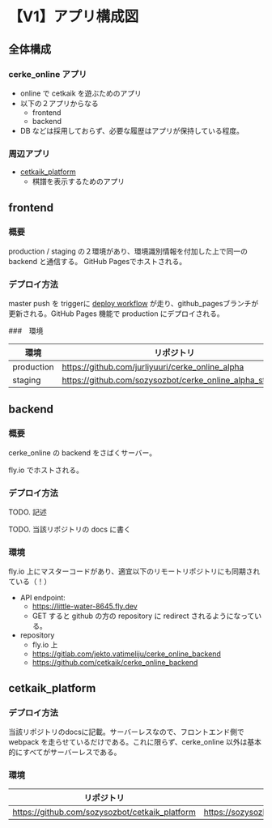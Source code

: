 # 【V1】アプリ構成図

## 全体構成

### cerke_online アプリ
  - online で cetkaik を遊ぶためのアプリ
  - 以下の２アプリからなる
    - frontend
    - backend 
  - DB などは採用しておらず、必要な履歴はアプリが保持している程度。

### 周辺アプリ

- [cetkaik_platform](https://sozysozbot.github.io/cetkaik_platform/show_history.html?history=%7B%E4%B8%80%E4%BD%8D%E8%89%B2%3A%E9%BB%92%7D%0A%7B%E5%A7%8B%E6%99%82%3A2022-09-08T07%3A19%3A07.162Z%7D%0A%7B%E7%B5%82%E6%99%82%3A2022-09-08T07%3A20%3A13.412Z%7D%0AMAU%E5%BC%93MAIMY%E6%A9%8B%E4%B8%80%09ME%E5%BC%93MIMU%E6%A9%8B%E4%BA%94%0AZO%E7%9A%87%5BZY%5DZAIZAU%09MU%E5%BC%93MYZY%E6%A9%8B%E4%B8%80%E6%AD%A4%E7%84%A1%0AZAI%E8%88%B9ZIZA%E6%A9%8B%E4%B8%89%E6%89%8B%E8%B5%A4%E7%8E%8B%0A%0A%E6%88%96%E7%82%BA%E7%8E%8B%0A%E5%86%8D%E8%A1%8C%0A%0ATE%E8%99%8EZA%E7%84%A1%E6%92%83%E8%A3%81%E6%89%8B%E9%BB%92%E8%88%B9%09MY%E5%BC%93MU%E7%84%A1%E6%92%83%E8%A3%81%E6%89%8B%E9%BB%92%E5%BC%93%0AZAU%E7%9A%87XAU%5BZAI%5DTY%09MU%E5%BC%93MI%E7%84%A1%E6%92%83%E8%A3%81%E6%89%8B%E8%B5%A4%E5%85%B5%0A%0A%E6%88%96%E7%82%BA%E9%A6%AC%E5%BC%93%E5%85%B5%E5%8A%A0%E7%8E%8B%0A%E5%86%8D%E8%A1%8C%0A%0AZI%E8%88%B9ZIA%E7%84%A1%E6%92%83%E8%A3%81%E6%89%8B%E9%BB%92%E7%8E%8B%0A%0A%E6%88%96%E7%82%BA%E7%8E%8B%E8%80%8C%E6%89%8B%E4%BA%8C%E5%8D%81%0A%E7%B5%82%E5%AD%A3%09%E6%98%A5%E7%B5%82%0A%0A%0A%E6%98%9F%E4%B8%80%E5%91%A8)
  - 棋譜を表示するためのアプリ

## frontend

### 概要

production / staging の２環境があり、環境識別情報を付加した上で同一の backend と通信する。
GitHub Pagesでホストされる。


### デプロイ方法

master push を triggerに [deploy workflow](https://github.com/jurliyuuri/cerke_online_alpha/blob/master/.github/workflows/deploy.yml) が走り、github_pagesブランチが更新される。GitHub Pages 機能で production にデプロイされる。

###　環境

| 環境 | リポジトリ | URL |
| --- | ---       | --- |
| production  | https://github.com/jurliyuuri/cerke_online_alpha | http://jurliyuuri.github.io/cerke_online_alpha/entrance.html　|
| staging | https://github.com/sozysozbot/cerke_online_alpha_staging | https://sozysozbot.github.io/cerke_online_alpha_staging/entrance.html　|

## backend

### 概要

cerke_online の backend をさばくサーバー。

fly.io でホストされる。

### デプロイ方法

TODO. 記述

TODO. 当該リポジトリの docs に書く

### 環境

fly.io 上にマスターコードがあり、適宜以下のリモートリポジトリにも同期されている（！）

- API endpoint:
    - https://little-water-8645.fly.dev
    - GET すると github の方の repository に redirect されるようになっている。
- repository
    - fly.io 上
    - https://gitlab.com/jekto.vatimeliju/cerke_online_backend
    - https://github.com/cetkaik/cerke_online_backend 

## cetkaik_platform

### デプロイ方法

当該リポジトリのdocsに記載。サーバーレスなので、フロントエンド側で webpack を走らせているだけである。これに限らず、cerke_online 以外は基本的にすべてがサーバーレスである。


### 環境

| リポジトリ | URL |
| --- | --- |
| https://github.com/sozysozbot/cetkaik_platform | https://sozysozbot.github.io/cetkaik_platform/ |
